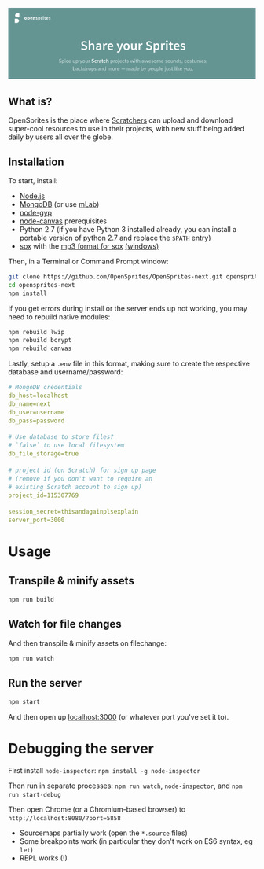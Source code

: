 <p align='center'>
  <a href='#'><img src='https://raw.githubusercontent.com/OpenSprites/OpenSprites-next/master/screenshot.png'></a>
</p>

## What is?
OpenSprites is the place where [Scratchers](https://wiki.scratch.mit.edu/wiki/Scratcher) can upload and download super-cool resources to use in their projects, with new stuff being added daily by users all over the globe.

## Installation
To start, install:
- [Node.js](https://nodejs.org/)
- [MongoDB](https://www.mongodb.com/download-center#community) (or use [mLab](https://mlab.com/))
- [node-gyp](https://github.com/nodejs/node-gyp#installation)
- [node-canvas](https://github.com/Automattic/node-canvas/wiki) prerequisites
- Python 2.7 (if you have Python 3 installed already, you can install a portable version of python 2.7 and replace the `$PATH` entry)
- [sox](http://sox.sourceforge.net/) with the [mp3 format for sox](http://superuser.com/a/421168) [(windows)](http://stackoverflow.com/a/23939403)

Then, in a Terminal or Command Prompt window:

```sh
git clone https://github.com/OpenSprites/OpenSprites-next.git opensprites-next
cd opensprites-next
npm install
```

If you get errors during install or the server ends up not working, you may need to rebuild native modules:
```sh
npm rebuild lwip
npm rebuild bcrypt
npm rebuild canvas
```

Lastly, setup a `.env` file in this format, making sure to create the respective database and username/password:

```yaml
# MongoDB credentials
db_host=localhost
db_name=next
db_user=username
db_pass=password

# Use database to store files?
# `false` to use local filesystem
db_file_storage=true

# project id (on Scratch) for sign up page
# (remove if you don't want to require an
# existing Scratch account to sign up)
project_id=115307769

session_secret=thisandagainplsexplain
server_port=3000
```

# Usage

## Transpile & minify assets
```sh
npm run build
```

## Watch for file changes
And then transpile & minify assets on filechange:
```sh
npm run watch
```

## Run the server
```sh
npm start
```
And then open up [localhost:3000](http://localhost:3000/) (or whatever port you've set it to).

# Debugging the server #

First install `node-inspector`: `npm install -g node-inspector`

Then run in separate processes: `npm run watch`, `node-inspector`, and `npm run start-debug`

Then open Chrome (or a Chromium-based browser) to `http://localhost:8080/?port=5858`

- Sourcemaps partially work (open the `*.source` files)
- Some breakpoints work (in particular they don't work on ES6 syntax, eg `let`)
- REPL works (!)